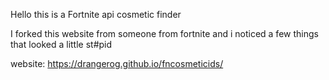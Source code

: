 Hello this is a Fortnite api cosmetic finder

I forked this website from someone from fortnite and i noticed a few things that looked a little st#pid

website: https://drangerog.github.io/fncosmeticids/
